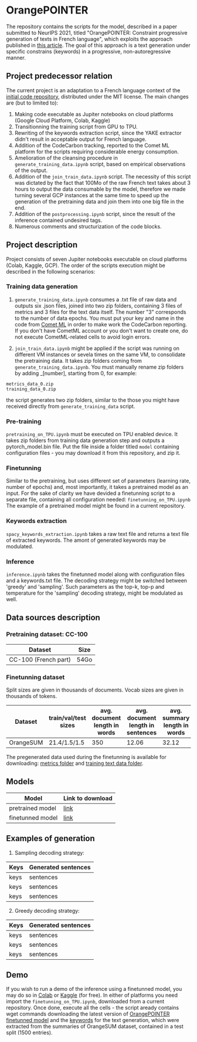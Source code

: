# OrangePOINTER

The repository contains the scripts for the model, described in a paper submitted to NeurIPS 2021, titled 
"OrangePOINTER: Constraint progressive generation of texts in French language", which exploits the approach published in <a href="https://arxiv.org/abs/2005.00558">this article</a>.
The goal of this approach is a text generation under specific constrains (keywords) in a progressive, non-autoregressive manner.

## Project predecessor relation
The current project is an adaptation to a French language context of the <a href="https://github.com/dreasysnail/POINTER">initial code repository</a>, distributed under the MIT license. 
The main changes are (but to limited to):
1. Making code executable as Jupiter notebooks on cloud platforms (Google Cloud Platform, Colab, Kaggle)   
2. Transitionning the training script from GPU to TPU.
3. Rewriting of the keywords extraction script, since the YAKE extractor didn't result in acceptable output for French language.
4. Addition of the CodeCarbon tracking, reported to the Comet ML platform for the scripts requiring considerable energy consumption.
5. Amelioration of the cleansing procedure in ```generate_training_data.ipynb``` script, based on empirical observations of the output.
6. Addition of the ```join_train_data.ipynb``` script. The necessity of this script was dictated by the fact that 100Mo of the raw French text takes about 3 hours to output the data consumable by the model, therefore we made turning several GCP instances at the same time to speed up the generation of the pretraining data and join them into one big file in the end.
7. Addition of the ```postprocessing.ipynb``` script, since the result of the inference contained undesired tags.
8. Numerous comments and structurization of the code blocks.

## Project description
Project consists of seven Jupiter notebooks executable on cloud platforms (Colab, Kaggle, GCP).
The order of the scripts execution might be described in the following scenarios:

### Training data generation
1) ```generate_training_data.ipynb``` consumes a .txt file of raw data and outputs six .json files, joined into two zip folders, containing 
3 files of metrics and 3 files for the text data itself. The number "3" corresponds to the number of data epochs.
You must put your key and name in the code from <a href="https://www.comet.ml/site/">Comet ML</a> in order to make work the CodeCarbon reporting. If you don't have CometML account or you don't want to create one, do not execute CometML-related cells to avoid login errors.

2) ```join_train_data.ipynb``` might be applied if the script was running on different VM instances or sevela times on the same VM, to consolidate the pretraining data.
It takes zip folders coming from ```generate_training_data.ipynb```. You must manually rename zip folders by adding _[number], starting from 0, for example:
```
metrics_data_0.zip
training_data_0.zip
```
the script generates two zip folders, similar to the those you might have received directly from `generate_training_data` script.

### Pre-training
```pretraining_on_TPU.ipynb``` must be executed on TPU enabled device. It takes zip folders from training data generation step and outputs a pytorch_model.bin file. 
Put the file inside a folder titled ```model``` containing configuration files - you may download it from this repository, and zip it.
 
### Finetunning
Similar to the pretraining, but uses different set of parameters (learning rate, number of epochs) and, most importantly, it takes a pretrained model as an input. 
For the sake of clarity we have devided a finetunning script to a separate file, containing all configuration needed: ```finetunning_on_TPU.ipynb```
The example of a pretrained model might be found in a current repository.
 
### Keywords extraction
```spacy_keywords_extraction.ipynb``` takes a raw text file and returns a text file of extracted keywords. The amont of generated keywords may be modulated.

### Inference
```inference.ipynb``` takes the finetunned model along with configuration files and a keywords.txt file. 
The decoding strategy might be switched between 'greedy' and 'sampling'. 
Such parameters as the top-k, top-p and temperature for the 'sampling' decoding strategy, might be modulated as well.

## Data sources description

### Pretraining dataset: CC-100

| Dataset               | Size |
| ---                   | ---  |
| CC-100 (French part)  | 54Go |

### Finetunning dataset

Split sizes are given in thousands of documents.
Vocab sizes are given in thousands of tokens.

| Dataset | train/val/test sizes |avg. document length in words | avg. document length in sentences | avg. summary length in words | avg. summary length in sentences | vocabulary size: document | vocabulary size: summary |
| ---     | ---                  | ---                          | ---                               | ---                          | ---                              | ---                       | ---                      |
| OrangeSUM | 21.4/1.5/1.5       | 350                          | 12.06 							   | 32.12						  | 1.43							 | 420						 | 71                       |

The pregenerated data used during the finetunning is available for downloading: 
<a href="https://orangepointer.blob.core.windows.net/files/metrics_data.zip">metrics folder</a> and 
<a href="https://orangepointer.blob.core.windows.net/files/training_data.zip">training text data folder</a>.

## Models

| Model            | Link to download    |
| ---              | ---                 |
| pretrained model | <a href="https://orangepointer.blob.core.windows.net/files/pretrained_model.zip">link</a> |
| finetunned model | <a href="">link</a> |

## Examples of generation

1. Sampling decoding strategy:

| Keys             | Generated sentences |
| ---              | ---                 |
| keys | sentences |
| keys | sentences |
| keys | sentences |

2. Greedy decoding strategy:

| Keys             | Generated sentences |
| ---              | ---                 |
| keys | sentences |
| keys | sentences |
| keys | sentences |

## Demo
If you wish to run a demo of the inference using a finetunned model, you may do so in <a href="https://colab.research.google.com/">Colab</a> or <a href="https://www.kaggle.com/">Kaggle</a> (for free). 
In either of platforms you need import the ```finetunning_on_TPU.ipynb```, downloaded from a current repository.
Once done, execute all the cells - the script aready contains wget commands downloading the latest version of <a href="">OrangePOINTER finetunned model</a> and the <a href="https://orangepointer.blob.core.windows.net/files/keywords.txt">keywords</a> for the text generation, which were extracted from the summaries of OrangeSUM dataset, contained in a test split (1500 entries). 